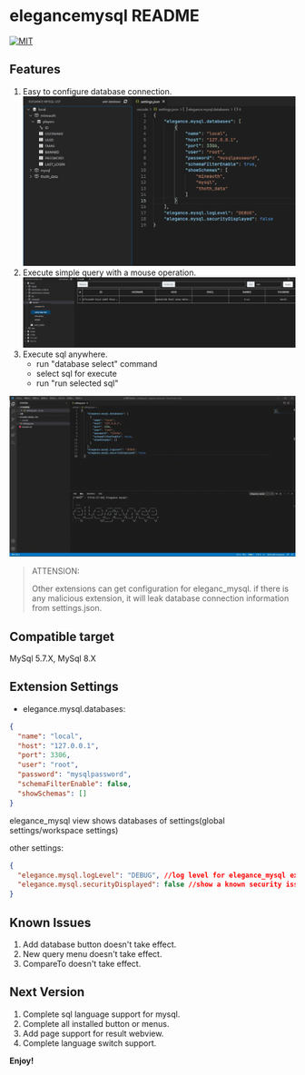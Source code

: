 # elegancemysql README

[![MIT](https://img.shields.io/github/license/aethli/elegance_mysql?style=flat-square)](https://github.com/AethLi/elegance_mysql/blob/main/LICENSE)

## Features

1. Easy to configure database connection.![configure example](./example/config.png)
2. Execute simple query with a mouse operation.![select top 500](./example/selectTop500.png)
3. Execute sql anywhere.
   - run "database select" command
   - select sql for execute
   - run "run selected sql"

![execSql](./example/execSql.gif)

> ATTENSION:
>
> Other extensions can get configuration for eleganc_mysql.
> if there is any malicious extension,
> it will leak database connection information from settings.json.

## Compatible target

MySql 5.7.X, MySql 8.X

## Extension Settings

- elegance.mysql.databases:

```json
{
  "name": "local",
  "host": "127.0.0.1",
  "port": 3306,
  "user": "root",
  "password": "mysqlpassword",
  "schemaFilterEnable": false,
  "showSchemas": []
}
```

elegance_mysql view shows databases of settings(global settings/workspace settings)

other settings:

```json
{
  "elegance.mysql.logLevel": "DEBUG", //log level for elegance_mysql extension.
  "elegance.mysql.securityDisplayed": false //show a known security issue when this extension startup.
}
```

## Known Issues

1. Add database button doesn't take effect.
2. New query menu doesn't take effect.
3. CompareTo doesn't take effect.

## Next Version

1. Complete sql language support for mysql.
2. Complete all installed button or menus.
3. Add page support for result webview.
4. Complete language switch support.

**Enjoy!**
